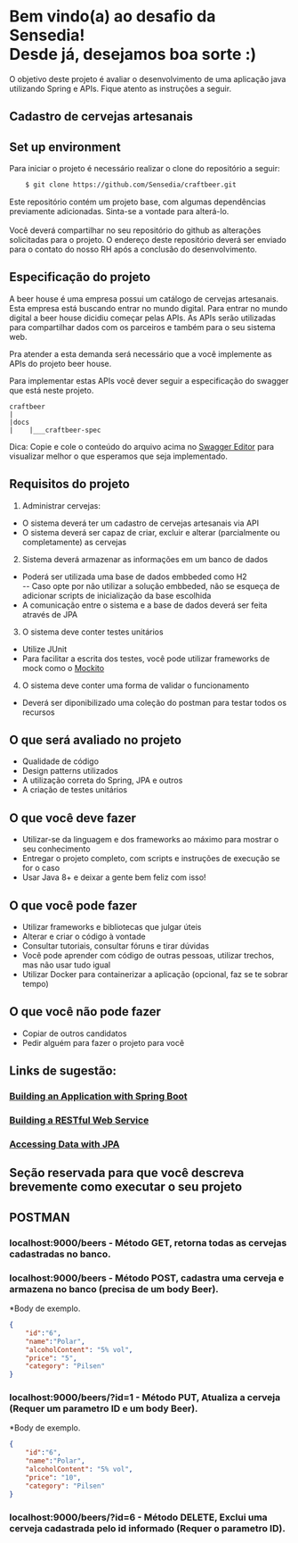 # Bem vindo(a) ao desafio da Sensedia!<br/>Desde já, desejamos boa sorte :)

O objetivo deste projeto é avaliar o desenvolvimento de uma aplicação java utilizando Spring e APIs.
Fique atento as instruções a seguir.

## Cadastro de cervejas artesanais

## Set up environment

Para iniciar o projeto é necessário realizar o clone do repositório a seguir:

```bash
    $ git clone https://github.com/Sensedia/craftbeer.git
```

Este repositório contém um projeto base, com algumas dependências previamente adicionadas. Sinta-se a vontade para alterá-lo.
<br/><br/>Você deverá compartilhar no seu repositório do github as alterações solicitadas para o projeto. 
O endereço deste repositório deverá ser enviado para o contato do nosso RH após a conclusão do desenvolvimento.

## Especificação do projeto

A beer house é uma empresa possui um catálogo de cervejas artesanais. Esta empresa está buscando entrar no mundo digital.
Para entrar no mundo digital a beer house dicidiu começar pelas APIs. As APIs serão utilizadas para compartilhar dados com os parceiros e também para o seu sistema web.

Pra atender a esta demanda será necessário que a você implemente as APIs do projeto beer house.

Para implementar estas APIs você dever seguir a especificação do swagger que está neste projeto.

    craftbeer
    |
    |docs
    |    |___craftbeer-spec

Dica: Copie e cole o conteúdo do arquivo acima no [Swagger Editor](https://editor.swagger.io/) para visualizar melhor o que esperamos que seja implementado.

## Requisitos do projeto

1. Administrar cervejas: 

- O sistema deverá ter um cadastro de cervejas artesanais via API<br/>
- O sistema deverá ser capaz de criar, excluir e alterar (parcialmente ou completamente) as cervejas
   
2. Sistema deverá armazenar as informações em um banco de dados
 
- Poderá ser utilizada uma base de dados embbeded como H2<br/>
-- Caso opte por não utilizar a solução embbeded, não se esqueça de adicionar scripts de inicialização da base escolhida<br/>
- A comunicação entre o sistema e a base de dados deverá ser feita através de JPA

3. O sistema deve conter testes unitários

- Utilize JUnit<br/>
- Para facilitar a escrita dos testes, você pode utilizar frameworks de mock como o [Mockito](https://site.mockito.org/)

4. O sistema deve conter uma forma de validar o funcionamento
   
- Deverá ser diponibilizado uma coleção do postman para testar todos os recursos

## O que será avaliado no projeto

- Qualidade de código
- Design patterns utilizados
- A utilização correta do Spring, JPA e outros
- A criação de testes unitários

## O que você deve fazer

- Utilizar-se da linguagem e dos frameworks ao máximo para mostrar o seu conhecimento
- Entregar o projeto completo, com scripts e instruções de execução se for o caso
- Usar Java 8+ e deixar a gente bem feliz com isso!

## O que você pode fazer

- Utilizar frameworks e bibliotecas que julgar úteis
- Alterar e criar o código à vontade
- Consultar tutoriais, consultar fóruns e tirar dúvidas
- Você pode aprender com código de outras pessoas, utilizar trechos, mas não usar tudo igual
- Utilizar Docker para containerizar a aplicação (opcional, faz se te sobrar tempo)

## O que você não pode fazer

- Copiar de outros candidatos
- Pedir alguém para fazer o projeto para você

## Links de sugestão:

### [Building an Application with Spring Boot](https://spring.io/guides/gs/spring-boot/)
### [Building a RESTful Web Service](https://spring.io/guides/gs/rest-service/)
### [Accessing Data with JPA](https://spring.io/guides/gs/accessing-data-jpa/)

## Seção reservada para que você descreva brevemente como executar o seu projeto

## POSTMAN

### localhost:9000/beers - Método GET, retorna todas as cervejas cadastradas no banco.

### localhost:9000/beers - Método POST, cadastra uma cerveja e armazena no banco (precisa de um body Beer).

*Body de exemplo.
```JSON
{
    "id":"6",
    "name":"Polar",
    "alcoholContent": "5% vol",
    "price": "5",
    "category": "Pilsen"
}
```

### localhost:9000/beers/?id=1 - Método PUT, Atualiza a cerveja (Requer um parametro ID e um body Beer).

*Body de exemplo.
```JSON
{
    "id":"6",
    "name":"Polar",
    "alcoholContent": "5% vol",
    "price": "10",
    "category": "Pilsen"
}
```
### localhost:9000/beers/?id=6 - Método DELETE, Exclui uma cerveja cadastrada pelo id informado (Requer o parametro ID).
